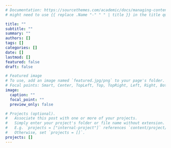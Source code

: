 ```yaml
---
# Documentation: https://sourcethemes.com/academic/docs/managing-content/
# might need to use {{ replace .Name "-" " " | title }} in the title quotes and .Date in curly braces for date + lastmod

title: ""
subtitle: ""
summary: ""
authors: []
tags: []
categories: []
date: []
lastmod: []
featured: false
draft: false

# Featured image
# To use, add an image named `featured.jpg/png` to your page's folder.
# Focal points: Smart, Center, TopLeft, Top, TopRight, Left, Right, BottomLeft, Bottom, BottomRight.
image:
  caption: ""
  focal_point: ""
  preview_only: false

# Projects (optional).
#   Associate this post with one or more of your projects.
#   Simply enter your project's folder or file name without extension.
#   E.g. `projects = ["internal-project"]` references `content/project/deep-learning/index.md`.
#   Otherwise, set `projects = []`.
projects: []
---
```

